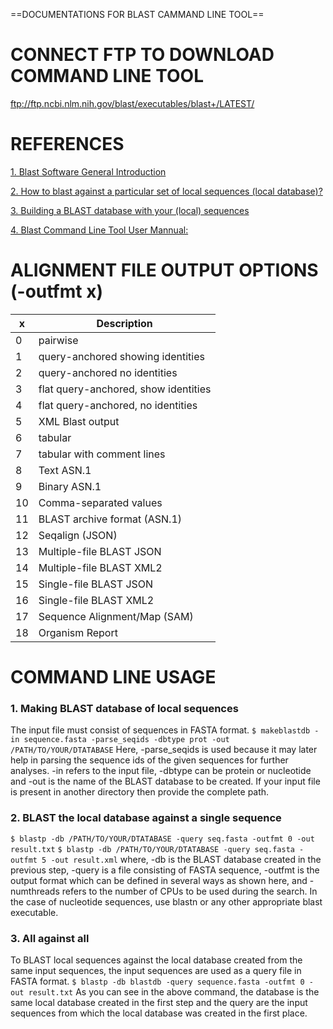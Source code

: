 ==DOCUMENTATIONS FOR BLAST CAMMAND LINE TOOL==

# CONNECT FTP TO DOWNLOAD COMMAND LINE TOOL
ftp://ftp.ncbi.nlm.nih.gov/blast/executables/blast+/LATEST/				
							
# REFERENCES
[1. Blast Software General Introduction](https://blast.ncbi.nlm.nih.gov/doc/blast-help/downloadblastdata.html#blast-executables)    

[2. How to blast against a particular set of local sequences (local database)?](https://bioinformaticsreview.com/20190927/how-to-blast-against-a-particular-set-of-local-sequences-local-database/)   

[3. Building a BLAST database with your (local) sequences](https://www.ncbi.nlm.nih.gov/books/NBK569841/)   

[4. Blast Command Line Tool User Mannual:](https://www.ncbi.nlm.nih.gov/books/NBK279684/)   


# ALIGNMENT FILE OUTPUT OPTIONS (-outfmt x)
| x | Description |
| ----------- | ----------- |
| 0 | pairwise |
| 1 | query-anchored showing identities |
| 2 | query-anchored no identities |
| 3 | flat query-anchored, show identities |
| 4 | flat query-anchored, no identities |
| 5 | XML Blast output |
| 6 | tabular |
| 7 | tabular with comment lines |
| 8 | Text ASN.1 |
| 9 | Binary ASN.1 |
| 10 | Comma-separated values |
| 11 | BLAST archive format (ASN.1) |
| 12 | Seqalign (JSON) |
| 13 | Multiple-file BLAST JSON |
| 14 | Multiple-file BLAST XML2 |
| 15 | Single-file BLAST JSON |
| 16 | Single-file BLAST XML2 |
| 17 | Sequence Alignment/Map (SAM) |
| 18 | Organism Report |

# COMMAND LINE USAGE
### 1. Making BLAST database of local sequences
The input file must consist of sequences in FASTA format.
`$ makeblastdb -in sequence.fasta -parse_seqids -dbtype prot -out /PATH/TO/YOUR/DTATABASE`
Here, -parse_seqids is used because it may later help in parsing the sequence ids of the given sequences for further analyses. -in refers to the input file, -dbtype can be protein or nucleotide and -out is the name of the BLAST database to be created. If your input file is present in another directory then provide the complete path.

### 2. BLAST the local database against a single sequence
`$ blastp -db /PATH/TO/YOUR/DTATABASE -query seq.fasta -outfmt 0 -out result.txt`
`$ blastp -db /PATH/TO/YOUR/DTATABASE -query seq.fasta -outfmt 5 -out result.xml`
where, -db is the BLAST database created in the previous step, -query is a file consisting of FASTA sequence, -outfmt is the output format which can be defined in several ways as shown here, and -numthreads refers to the number of CPUs to be used during the search. In the case of nucleotide sequences, use blastn or any other appropriate blast executable.

### 3. All against all
To BLAST local sequences against the local database created from the same input sequences, the input sequences are used as a query file in FASTA format.
`$ blastp -db blastdb -query sequence.fasta -outfmt 0 -out result.txt`
As you can see in the above command, the database is the same local database created in the first step and the query are the input sequences from which the local database was created in the first place.
